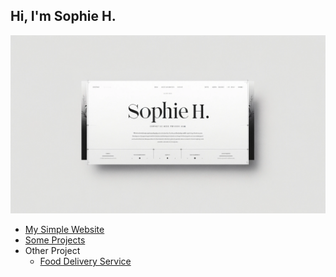 ## Hi, I'm Sophie H.
![](https://github.com/chihyu0917/chihyu0917.github.io/blob/main/header.png)
- [My Simple Website](https://chihyu0917.github.io/)
- [Some Projects](https://github.com/chihyu0917/Project)
- Other Project
  - [Food Delivery Service](https://github.com/chihyu0917/Food_Delivery_Service)
